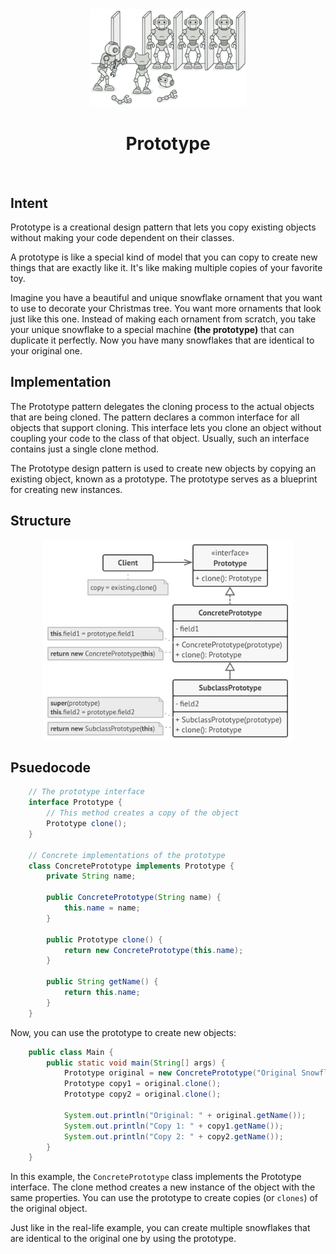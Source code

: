 <div align="center" id="top">
  <a href="">
    <img src="../assets/imgs/bgs/prototype.png" alt="Logo" width="250px">
  </a>

  <h1 align="center">Prototype</h1>
</div>

<br />

## Intent
Prototype is a creational design pattern that lets you copy existing objects without making your code dependent on their classes.

A prototype is like a special kind of model that you can copy to create new things that are exactly like it. It's like making multiple copies of your favorite toy.

Imagine you have a beautiful and unique snowflake ornament that you want to use to decorate your Christmas tree. You want more ornaments that look just like this one. Instead of making each ornament from scratch, you take your unique snowflake to a special machine **(the prototype)** that can duplicate it perfectly. Now you have many snowflakes that are identical to your original one.

## Implementation
The Prototype pattern delegates the cloning process to the actual objects that are being cloned. The pattern declares a common interface for all objects that support cloning. This interface lets you clone an object without coupling your code to the class of that object. Usually, such an interface contains just a single clone method.

The Prototype design pattern is used to create new objects by copying an existing object, known as a prototype. The prototype serves as a blueprint for creating new instances.

## Structure

<p align="center">
    <img src="../assets/imgs/structures/prototype.png" alt="Singleton Structure" width="400px">
</p>

## Psuedocode

```java
    // The prototype interface
    interface Prototype {
        // This method creates a copy of the object
        Prototype clone();
    }

    // Concrete implementations of the prototype
    class ConcretePrototype implements Prototype {
        private String name;

        public ConcretePrototype(String name) {
            this.name = name;
        }

        public Prototype clone() {
            return new ConcretePrototype(this.name);
        }

        public String getName() {
            return this.name;
        }
    }
```

Now, you can use the prototype to create new objects:

```java
    public class Main {
        public static void main(String[] args) {
            Prototype original = new ConcretePrototype("Original Snowflake");
            Prototype copy1 = original.clone();
            Prototype copy2 = original.clone();

            System.out.println("Original: " + original.getName());
            System.out.println("Copy 1: " + copy1.getName());
            System.out.println("Copy 2: " + copy2.getName());
        }
    }
```

In this example, the `ConcretePrototype` class implements the Prototype interface. The clone method creates a new instance of the object with the same properties. You can use the prototype to create copies (or `clones`) of the original object.

Just like in the real-life example, you can create multiple snowflakes that are identical to the original one by using the prototype.